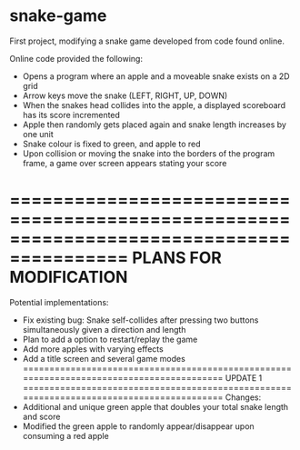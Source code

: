 # snake-game

First project, modifying a snake game developed from code found online.

Online code provided the following:
- Opens a program where an apple and a moveable snake exists on a 2D grid
- Arrow keys move the snake (LEFT, RIGHT, UP, DOWN)
- When the snakes head collides into the apple, a displayed scoreboard has its score incremented
- Apple then randomly gets placed again and snake length increases by one unit
- Snake colour is fixed to green, and apple to red
- Upon collision or moving the snake into the borders of the program frame, a game over screen appears stating your score

=========================================================================================
PLANS FOR MODIFICATION
=========================================================================================
Potential implementations:
- Fix existing bug: Snake self-collides after pressing two buttons simultaneously given a direction and length
- Plan to add a option to restart/replay the game
- Add more apples with varying effects
- Add a title screen and several game modes
=========================================================================================
UPDATE 1
=========================================================================================
Changes:
- Additional and unique green apple that doubles your total snake length and score
- Modified the green apple to randomly appear/disappear upon consuming a red apple
